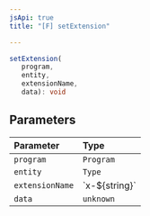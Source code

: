 ```yaml
---
jsApi: true
title: "[F] setExtension"

---
```

```ts
setExtension(
   program, 
   entity, 
   extensionName, 
   data): void
```

## Parameters

| Parameter | Type |
| :------ | :------ |
| `program` | `Program` |
| `entity` | `Type` |
| `extensionName` | \`x-${string}\` |
| `data` | `unknown` |
